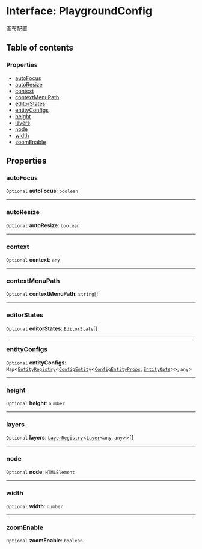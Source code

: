 # Interface: PlaygroundConfig

画布配置

## Table of contents

### Properties

* [autoFocus](/en/auto-docs/fixed-layout-editor/interfaces/PlaygroundConfig.md#autofocus)
* [autoResize](/en/auto-docs/fixed-layout-editor/interfaces/PlaygroundConfig.md#autoresize)
* [context](/en/auto-docs/fixed-layout-editor/interfaces/PlaygroundConfig.md#context)
* [contextMenuPath](/en/auto-docs/fixed-layout-editor/interfaces/PlaygroundConfig.md#contextmenupath)
* [editorStates](/en/auto-docs/fixed-layout-editor/interfaces/PlaygroundConfig.md#editorstates)
* [entityConfigs](/en/auto-docs/fixed-layout-editor/interfaces/PlaygroundConfig.md#entityconfigs)
* [height](/en/auto-docs/fixed-layout-editor/interfaces/PlaygroundConfig.md#height)
* [layers](/en/auto-docs/fixed-layout-editor/interfaces/PlaygroundConfig.md#layers)
* [node](/en/auto-docs/fixed-layout-editor/interfaces/PlaygroundConfig.md#node)
* [width](/en/auto-docs/fixed-layout-editor/interfaces/PlaygroundConfig.md#width)
* [zoomEnable](/en/auto-docs/fixed-layout-editor/interfaces/PlaygroundConfig.md#zoomenable)

## Properties

### autoFocus

`Optional` **autoFocus**: `boolean`

***

### autoResize

`Optional` **autoResize**: `boolean`

***

### context

`Optional` **context**: `any`

***

### contextMenuPath

`Optional` **contextMenuPath**: `string`\[]

***

### editorStates

`Optional` **editorStates**: [`EditorState`](/en/auto-docs/fixed-layout-editor/interfaces/EditorState-1.md)\[]

***

### entityConfigs

`Optional` **entityConfigs**: `Map`<[`EntityRegistry`](/en/auto-docs/fixed-layout-editor/interfaces/EntityRegistry.md)<[`ConfigEntity`](/en/auto-docs/fixed-layout-editor/classes/ConfigEntity.md)<[`ConfigEntityProps`](/en/auto-docs/fixed-layout-editor/interfaces/ConfigEntityProps.md), [`EntityOpts`](/en/auto-docs/fixed-layout-editor/interfaces/EntityOpts.md)>>, `any`>

***

### height

`Optional` **height**: `number`

***

### layers

`Optional` **layers**: [`LayerRegistry`](/en/auto-docs/fixed-layout-editor/interfaces/LayerRegistry.md)<[`Layer`](/en/auto-docs/fixed-layout-editor/classes/Layer.md)<`any`, `any`>>\[]

***

### node

`Optional` **node**: `HTMLElement`

***

### width

`Optional` **width**: `number`

***

### zoomEnable

`Optional` **zoomEnable**: `boolean`
